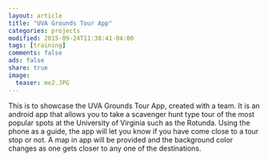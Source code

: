 ```yaml
---
layout: article
title: "UVA Grounds Tour App"
categories: projects
modified: 2015-09-24T11:38:41-04:00
tags: [training]
comments: false
ads: false
share: true
image:
  teaser: me2.JPG
---
```


This is to showcase the UVA Grounds Tour App, created with a team. It is an android app that allows you to take a scavenger hunt type tour of 
the most popular spots at the University of Virginia such as the Rotunda. Using the phone as a guide, the app will let you know if you have come close to
a tour stop or not. A map in app will be provided and the background color changes as one gets closer to any one of the destinations. 


